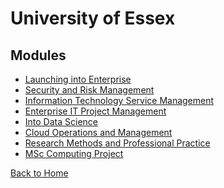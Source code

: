 <!DOCTYPE html>
<html lang="en">
<head>
    <meta charset="UTF-8">
    <meta name="viewport" content="width=device-width, initial-scale=1.0">
    <title>University of Essex - IT Project Management</title>
    <link rel="stylesheet" href="../styles.css">
</head>
<body>
    <h1>University of Essex</h1>
    <h2>Modules</h2>
    <ul>
        <li><a href="launching-into-enterprise/index.html">Launching into Enterprise</a></li>
        <li><a href="security-and-risk-management/index.html">Security and Risk Management</a></li>
        <li><a href="information-technology-service-management/index.html">Information Technology Service Management</a></li>
        <li><a href="enterprise-it-project-management/index.html">Enterprise IT Project Management</a></li>
        <li><a href="into-data-science/index.html">Into Data Science</a></li>
        <li><a href="cloud-operations-and-management/index.html">Cloud Operations and Management</a></li>
        <li><a href="research-methods-and-professional-practice/index.html">Research Methods and Professional Practice</a></li>
        <li><a href="msc-computing-project/index.html">MSc Computing Project</a></li>
    </ul>
    <a href="../index.html">Back to Home</a>
</body>
</html>
